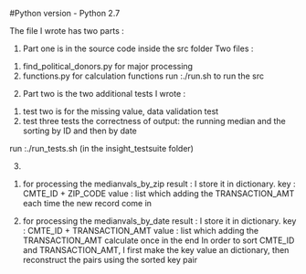 #Python version - Python 2.7

 The file I wrote has two parts :

1. Part one is in the source code inside the src folder
Two files :
1) find_political_donors.py for major processing
2) functions.py for calculation functions
run :./run.sh to run the src

2. Part two is the two additional tests I wrote :
1) test two is for the missing value, data validation test
2) test three tests the correctness of output: the running median and the sorting by ID and then by date

run :./run_tests.sh (in the insight_testsuite folder)

3.
1) for processing the medianvals_by_zip result : I store it in dictionary.
key : CMTE_ID + ZIP_CODE
value : list which adding the TRANSACTION_AMT each time the new record come in

2) for processing the medianvals_by_date result : I store it in dictionary.
key : CMTE_ID + TRANSACTION_AMT
value : list which adding the TRANSACTION_AMT
calculate once in the end
In order to sort CMTE_ID and TRANSACTION_AMT, I first make the key value an dictionary,
then reconstruct the pairs using the sorted key pair
